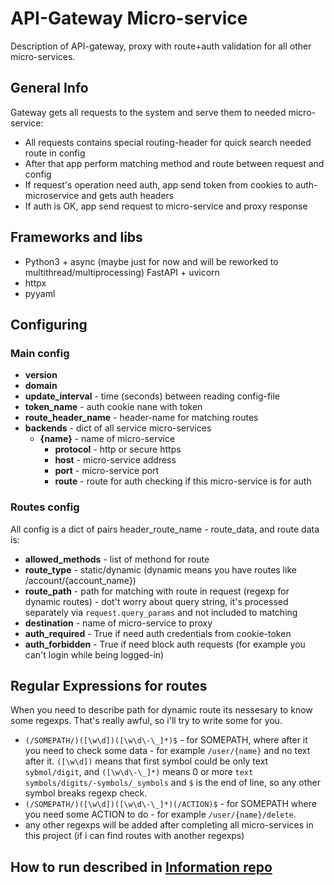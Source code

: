 # API-Gateway Micro-service

Description of API-gateway, proxy with route+auth validation for all other micro-services.

## General Info

Gateway gets all requests to the system and serve them to needed micro-service:
-   All requests contains special routing-header for quick search needed route in config
-   After that app perform matching method and route between request and config
-   If request's operation need auth, app send token from cookies to auth-microservice and gets auth headers
-   If auth is OK, app send request to micro-service and proxy response


## Frameworks and libs

-   Python3 + async (maybe just for now and will be reworked to multithread/multiprocessing) FastAPI + uvicorn
-   httpx
-   pyyaml

## Configuring

### Main config

-   **version**
-   **domain**
-   **update_interval** - time (seconds) between reading config-file
-   **token_name** - auth cookie nane with token
-   **route_header_name** - header-name for matching routes
-   **backends** - dict of all service micro-services
    -   **{name}** - name of micro-service
        -   **protocol** - http or secure https
        -   **host** - micro-service address
        -   **port** - micro-service port
        -   **route** - route for auth checking if this micro-service is for auth

### Routes config

All config is a dict of pairs header_route_name - route_data, and route data is:
-   **allowed_methods** - list of methond for route
-   **route_type** - static/dynamic (dynamic means you have routes like /account/{account_name})
-   **route_path** - path for matching with route in request (regexp for dynamic routes) -  dot't worry about query string, it's processed separately via `request.query_params` and not included to matching
-   **destination** - name of micro-service to proxy
-   **auth_required** - True if need auth credentials from cookie-token
-   **auth_forbidden** - True if need block auth requests (for example you can't login while being logged-in)

## Regular Expressions for routes

When you need to describe path for dynamic route its nessesary to know some regexps. That's really awful, so i'll try to write some for you.

-   `(/SOMEPATH/)([\w\d])([\w\d\-\_]*)$` - for SOMEPATH, where after it you need to check some data - for example `/user/{name}` and no text after it. `([\w\d])` means that first symbol could be only text `sybmol/digit`, and `([\w\d\-\_]*)` means 0 or more `text symbols/digits/-symbols/_symbols` and `$` is the end of line, so any other symbol breaks regexp check.
-   `(/SOMEPATH/)([\w\d])([\w\d\-\_]*)(/ACTION)$` - for SOMEPATH where you need some ACTION to do - for example `/user/{name}/delete`.
-   any other regexps will be added after completing all micro-services in this project (if i can find routes with another regexps)

## How to run described in [Information repo]


[//]: # (These are reference links used in the body of this note and get stripped out when the markdown processor does its job. There is no need to format nicely because it shouldn't be seen. Thanks SO - http://stackoverflow.com/questions/4823468/store-comments-in-markdown-syntax)

   [Information repo]: <https://github.com/CoEvDi/service-info#backend-installing>

[//]: #  (> INMORTANT NOTE - regexps need to use `!!string` literal scalar YAML syntax in config for properly python regexps work)
